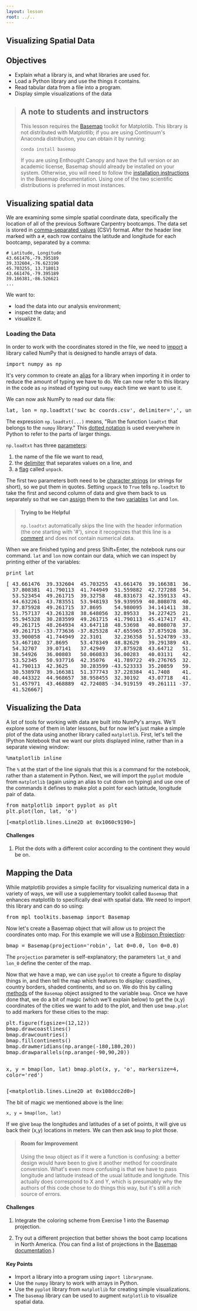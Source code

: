 ```yaml
---
layout: lesson
root: ../..
---
```


## Visualizing Spatial Data


<div>
<h2 id="objectives">Objectives</h2>
<ul>
<li>Explain what a library is, and what libraries are used for.</li>
<li>Load a Python library and use the things it contains.</li>
<li>Read tabular data from a file into a program.</li>
<li>Display simple visualizations of the data</li>
</ul>
</div>


<div>
<blockquote>
<h2>A note to students and instructors</h2>
<p>This lesson requires the <a href="http://matplotlib.org/basemap">Basemap</a> toolkit for Matplotlib. This library is not distributed with Matplotlib; if you are using Continuum's Anaconda distribution, you can obtain it by running:</p>
<pre><code>conda install basemap</code></pre>
<p>If you are using Enthought Canopy and have the full version or an academic license, Basemap should already be installed on your system. Otherwise, you will need to follow the <a href="http://matplotlib.org/basemap/users/installing.html">installation instructions</a> in the Basemap documentation. Using one of the two scientific distributions is preferred in most instances.</p>
</blockquote>
</div>

## Visualizing spatial data


<div>
<p>We are examining some simple spatial coordinate data, specifically the location of all of the previous Software Carpentry bootcamps. The data set is stored in <a href="../../gloss.html#csv">comma-separated values</a> (CSV) format. After the header line marked with a <code>#</code>, each row contains the latitude and longitude for each bootcamp, separated by a comma:</p>
<pre><code># Latitude, Longitude
43.661476,-79.395189
39.332604,-76.623190
45.703255, 13.718013
43.661476,-79.395189
39.166381,-86.526621
...</code></pre>
<p>We want to:</p>
<ul>
<li>load the data into our analysis environment;</li>
<li>inspect the data; and</li>
<li>visualize it.</li>
</ul>
</div>

### Loading the Data


<div>
<p>In order to work with the coordinates stored in the file, we need to <a href="../../gloss.html#import">import</a> a library called NumPy that is designed to handle arrays of data.</p>
</div>


<div class="in">
<pre>import numpy as np</pre>
</div>


<div>
<p>It's very common to create an <a href="../../gloss.html#alias-library">alias</a> for a library when importing it in order to reduce the amount of typing we have to do. We can now refer to this library in the code as <code>np</code> instead of typing out <code>numpy</code> each time we want to use it.</p>
<p>We can now ask NumPy to read our data file:</p>
</div>


<div class="in">
<pre>lat, lon = np.loadtxt(&#39;swc_bc_coords.csv&#39;, delimiter=&#39;,&#39;, unpack=True)</pre>
</div>


<div>
<p>The expression <code>np.loadtxt(...)</code> means, &quot;Run the function <code>loadtxt</code> that belongs to the <code>numpy</code> library.&quot; This <a href="../../gloss.html#dotted-notation">dotted notation</a> is used everywhere in Python to refer to the parts of larger things.</p>
<p><code>np.loadtxt</code> has three <a href="../../gloss.html#parameter">parameters</a>:</p>
<ol style="list-style-type: decimal">
<li>the name of the file we want to read,</li>
<li>the <a href="../../gloss.html#delimiter">delimiter</a> that separates values on a line, and</li>
<li>a <a href="../../gloss.html#flag">flag</a> called <code>unpack</code>.</li>
</ol>
<p>The first two parameters both need to be <a href="../../gloss.html#string">character strings</a> (or strings for short), so we put them in quotes. Setting <code>unpack</code> to <code>True</code> tells <code>np.loadtxt</code> to take the first and second column of data and give them back to us separately so that we can <a href="../../gloss.html#assignment">assign</a> them to the two <a href="../../gloss.html#variable">variables</a> <code>lat</code> and <code>lon</code>.</p>
<blockquote>
<h4>Trying to be Helpful</h4>
<p><code>np.loadtxt</code> automatically skips the line with the header information (the one starting with '#'), since it recognizes that this line is a <a href="../../gloss.html#comment">comment</a> and does not contain numerical data.</p>
</blockquote>
<p>When we are finished typing and press Shift+Enter, the notebook runs our command. <code>lat</code> and <code>lon</code> now contain our data, which we can inspect by printing either of the variables:</p>
</div>


<div class="in">
<pre>print lat</pre>
</div>

<div class="out">
<pre>[ 43.661476  39.332604  45.703255  43.661476  39.166381  36.802151
  37.808381  41.790113  41.744949  51.559882  42.727288  54.980095
  53.523454  49.261715  39.32758   48.831673  42.359133  43.47013
  44.632261  43.783551  53.948193  59.939959  40.808078  40.428267
  37.875928  49.261715  37.8695    54.980095  34.141411  38.831513
  51.757137  43.261328  38.648056  32.89533   34.227425  21.300662
  55.945328  30.283599  49.261715  41.790113  45.417417  43.469128
  49.261715  48.264934  43.647118  48.53698   40.808078  37.228384
  49.261715 -33.773636 -37.825328  47.655965  37.875928  38.031441
  33.900058  41.744949  22.3101    32.236358  51.524789 -33.929492
  53.467102  37.8695    53.478349  48.82629   39.291389  43.07718   52.33399
  54.32707   39.07141   37.42949   37.875928  43.64712   51.759865
  38.54926   36.00803   50.060833  36.00283   40.03131   42.388889
  53.52345   50.937716  42.35076   41.789722  49.276765  32.887151
  41.790113  42.3625    30.283599 -43.523333  35.20859   59.939959
  30.538978  39.166381  51.377743  37.228384  41.7408    41.70522   47.655
  40.443322  44.968657  38.958455  32.30192   43.07718   41.66293
  51.457971  43.468889  42.724085 -34.919159  49.261111 -37.9083    34.052778
  41.526667]
</pre>
</div>


<div>
<h2 id="visualizing-the-data">Visualizing the Data</h2>
</div>


<div>
<p>A lot of tools for working with data are built into NumPy's arrays. We'll explore some of them in later lessons, but for now let's just make a simple plot of the data using another library called <code>matplotlib</code>. First, let's tell the IPython Notebook that we want our plots displayed inline, rather than in a separate viewing window:</p>
</div>


<div class="in">
<pre>%matplotlib inline</pre>
</div>


<div>
<p>The <code>%</code> at the start of the line signals that this is a command for the notebook, rather than a statement in Python. Next, we will import the <code>pyplot</code> module from <code>matplotlib</code> (again using an alias to cut down on typing) and use one of the commands it defines to make plot a point for each latitude, longitude pair of data.</p>
</div>


<div class="in">
<pre>from matplotlib import pyplot as plt
plt.plot(lon, lat, &#39;o&#39;)</pre>
</div>

<div class="out">
<pre>[&lt;matplotlib.lines.Line2D at 0x1060c9190&gt;]</pre>
</div>


<div>
<h4 id="challenges">Challenges</h4>
<ol style="list-style-type: decimal">
<li>Plot the dots with a different color according to the continent they would be on.</li>
</ol>
</div>

## Mapping the Data


<div>
<p>While matplotlib provides a simple facility for visualizing numerical data in a variety of ways, we will use a supplementary toolkit called <code>Basemap</code> that enhances matplotlib to specifically deal with spatial data. We need to import this library and can do so using:</p>
</div>


<div class="in">
<pre>from mpl_toolkits.basemap import Basemap</pre>
</div>


<div>
<p>Now let's create a Basemap object that will allow us to project the coordinates onto map. For this example we will use a <a href="http://en.wikipedia.org/wiki/Robinson_projection">Robinson Projection</a>:</p>
</div>


<div class="in">
<pre>bmap = Basemap(projection=&#39;robin&#39;, lat_0=0.0, lon_0=0.0)</pre>
</div>


<div>
<p>The <code>projection</code> parameter is self-explanatory; the parameters <code>lat_0</code> and <code>lon_0</code> define the center of the map.</p>
<p>Now that we have a map, we can use <code>pyplot</code> to create a figure to display things in, and then tell the map which features to display: coastlines, country borders, shaded continents, and so on. We do this by calling <a href="../../gloss.html#method">methods</a> of the <code>Basemap</code> object assigned to the variable <code>bmap</code>. Once we have done that, we do a bit of magic (which we'll explain below) to get the (x,y) coordinates of the cities we want to add to the plot, and then use <code>bmap.plot</code> to add markers for these cities to the map:</p>
</div>


<div class="in">
<pre>plt.figure(figsize=(12,12))
bmap.drawcoastlines()
bmap.drawcountries()
bmap.fillcontinents()
bmap.drawmeridians(np.arange(-180,180,20))
bmap.drawparallels(np.arange(-90,90,20))

x, y = bmap(lon, lat)
bmap.plot(x, y, &#39;o&#39;, markersize=4, color=&#39;red&#39;)</pre>
</div>

<div class="out">
<pre>[&lt;matplotlib.lines.Line2D at 0x108dcc2d0&gt;]</pre>
</div>


<div>
<p>The bit of magic we mentioned above is the line:</p>
<pre><code>x, y = bmap(lon, lat)</code></pre>
<p>If we give <code>bmap</code> the longitudes and latitudes of a set of points, it will give us back their (x,y) locations in meters. We can then ask <code>bmap</code> to plot those.</p>
<blockquote>
<h4>Room for Improvement</h4>
<p>Using the <code>bmap</code> object as if it were a function is confusing: a better design would have been to give it another method for coordinate conversion. What's even more confusing is that we have to pass longitude and latitude instead of the usual latitude and longitude. This actually does correspond to X and Y, which is presumably why the authors of this code chose to do things this way, but it's still a rich source of errors.</p>
</blockquote>
</div>


<div>
<h4 id="challenges">Challenges</h4>
<ol style="list-style-type: decimal">
<li><p>Integrate the coloring scheme from Exercise 1 into the Basemap projection.</p></li>
<li><p>Try out a different projection that better shows the boot camp locations in North America. (You can find a list of projections in the <a href="http://matplotlib.org/basemap/users/mapsetup.html">Basemap documentation</a>.)</p></li>
</ol>
</div>


<div>
<h4 id="key-points">Key Points</h4>
<ul>
<li>Import a library into a program using <code>import libraryname</code>.</li>
<li>Use the <code>numpy</code> library to work with arrays in Python.</li>
<li>Use the <code>pyplot</code> library from <code>matplotlib</code> for creating simple visualizations.</li>
<li>The <code>basemap</code> library can be used to augment <code>matplotlib</code> to visualize spatial data.</li>
</ul>
</div>
